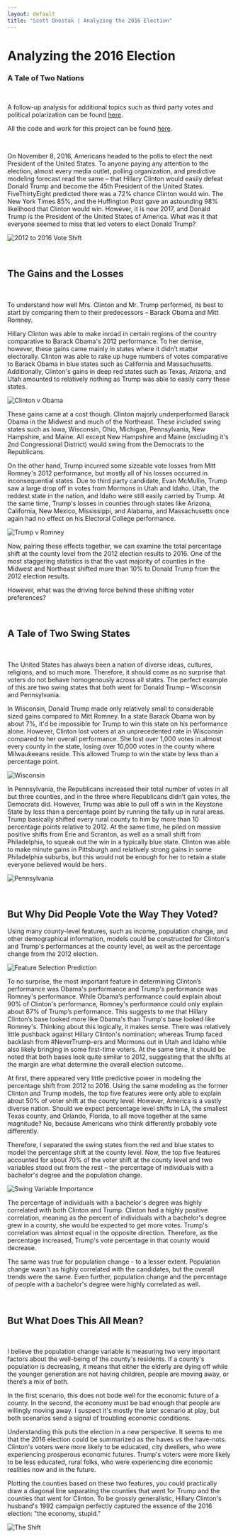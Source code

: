 ```yaml
---
layout: default
title: "Scott Onestak | Analyzing the 2016 Election"
---
```


# Analyzing the 2016 Election
### A Tale of Two Nations

<br/>

A follow-up analysis for additional topics such as third party votes and political polarization can be found [here](https://scottonestak.github.io/Projects/2016_Election/2016_Election_Analysis_Further.html).

All the code and work for this project can be found [here](https://github.com/ScottOnestak/Data-Analysis-Projects/tree/master/2016-Election-Analysis).

<br/>

On November 8, 2016, Americans headed to the polls to elect the next President of the United States. To anyone paying any attention to the election, almost every media outlet, polling organization, and predictive modeling forecast read the same – that Hillary Clinton would easily defeat Donald Trump and become the 45th President of the United States. FiveThirtyEight predicted there was a 72% chance Clinton would win. The New York Times 85%, and the Huffington Post gave an astounding 98% likelihood that Clinton would win. However, it is now 2017, and Donald Trump is the President of the United States of America. What was it that everyone seemed to miss that led voters to elect Donald Trump?

![2012 to 2016 Vote Shift](2012to2016.jpg)

<br/>

## The Gains and the Losses

<br/>

To understand how well Mrs. Clinton and Mr. Trump performed, its best to start by comparing them to their predecessors – Barack Obama and Mitt Romney.

Hillary Clinton was able to make inroad in certain regions of the country comparative to Barack Obama's 2012 performance. To her demise, however, these gains came mainly in states where it didn’t matter electorally. Clinton was able to rake up huge numbers of votes comparative to Barack Obama in blue states such as California and Massachusetts. Additionally, Clinton's gains in deep red states such as Texas, Arizona, and Utah amounted to relatively nothing as Trump was able to easily carry these states.

![Clinton v Obama](ObamaToClinton.jpg)

These gains came at a cost though. Clinton majorly underperformed Barack Obama in the Midwest and much of the Northeast. These included swing states such as Iowa, Wisconsin, Ohio, Michigan, Pennsylvania, New Hampshire, and Maine. All except New Hampshire and Maine (excluding it's 2nd Congressional District) would swing from the Democrats to the Republicans.

On the other hand, Trump incurred some sizeable vote losses from Mitt Romney's 2012 performance, but mostly all of his losses occurred in inconsequential states. Due to third party candidate, Evan McMullin, Trump saw a large drop off in votes from Mormons in Utah and Idaho. Utah, the reddest state in the nation, and Idaho were still easily carried by Trump. At the same time, Trump's losses in counties through states like Arizona, California, New Mexico, Mississippi, and Alabama, and Massachusetts once again had no effect on his Electoral College performance.

![Trump v Romney](RomneyToTrump.png)

Now, pairing these effects together, we can examine the total percentage shift at the county level from the 2012 election results to 2016. One of the most staggering statistics is that the vast majority of counties in the Midwest and Northeast shifted more than 10% to Donald Trump from the 2012 election results.

However, what was the driving force behind these shifting voter preferences?

<br/>

## A Tale of Two Swing States

<br/>

The United States has always been a nation of diverse ideas, cultures, religions, and so much more. Therefore, it should come as no surprise that voters do not behave homogenously across all states. The perfect example of this are two swing states that both went for Donald Trump – Wisconsin and Pennsylvania.

In Wisconsin, Donald Trump made only relatively small to considerable sized gains compared to Mitt Romney. In a state Barack Obama won by about 7%, it'd be impossible for Trump to win this state on his performance alone. However, Clinton lost voters at an unprecedented rate in Wisconsin compared to her overall performance. She lost over 1,000 votes in almost every county in the state, losing over 10,000 votes in the county where Milwaukeeans reside. This allowed Trump to win the state by less than a percentage point.

![Wisconsin](wisconsin.jpg)

In Pennsylvania, the Republicans increased their total number of votes in all but three counties, and in the three where Republicans didn’t gain votes, the Democrats did. However, Trump was able to pull off a win in the Keystone State by less than a percentage point by running the tally up in rural areas. Trump basically shifted every rural county to him by more than 10 percentage points relative to 2012. At the same time, he piled on massive positive shifts from Erie and Scranton, as well as a small shift from Philadelphia, to squeak out the win in a typically blue state. Clinton was able to make minute gains in Pittsburgh and relatively strong gains in some Philadelphia suburbs, but this would not be enough for her to retain a state everyone believed would be hers.

![Pennsylvania](PA.jpg)

<br/>

## But Why Did People Vote the Way They Voted?

Using many county-level features, such as income, population change, and other demographical information, models could be constructed for Clinton's and Trump's performances at the county level, as well as the percentage change from the 2012 election.

![Feature Selection Prediction](prediction.png)

To no surprise, the most important feature in determining Clinton’s performance was Obama's performance and Trump's performance was Romney's performance. While Obama’s performance could explain about 90% of Clinton's performance, Romney's performance could only explain about 87% of Trump’s performance. This suggests to me that Hillary Clinton’s base looked more like Obama's than Trump's base looked like Romney's. Thinking about this logically, it makes sense. There was relatively little pushback against Hillary Clinton's nomination; whereas Trump faced backlash from #NeverTrump-ers and Mormons out in Utah and Idaho while also likely bringing in some first-time voters. At the same time, it should be noted that both bases look quite similar to 2012, suggesting that the shifts at the margin are what determine the overall election outcome.

At first, there appeared very little predictive power in modeling the percentage shift from 2012 to 2016. Using the same modeling as the former Clinton and Trump models, the top five features were only able to explain about 50% of voter shift at the county level. However, America is a vastly diverse nation. Should we expect percentage level shifts in LA, the smallest Texas county, and Orlando, Florida, to all move together at the same magnitude? No, because Americans who think differently probably vote differently.

Therefore, I separated the swing states from the red and blue states to model the percentage shift at the county level. Now, the top five features accounted for about 70% of the voter shift at the county level and two variables stood out from the rest – the percentage of individuals with a bachelor's degree and the population change.

![Swing Variable Importance](SwingVarImportance.png)

The percentage of individuals with a bachelor's degree was highly correlated with both Clinton and Trump. Clinton had a highly positive correlation, meaning as the percent of individuals with a bachelor's degree grew in a county, she would be expected to get more votes. Trump's correlation was almost equal in the opposite direction. Therefore, as the percentage increased, Trump's vote percentage in that county would decrease.

The same was true for population change - to a lesser extent. Population change wasn't as highly correlated with the candidates, but the overall trends were the same. Even further, population change and the percentage of people with a bachelor's degree were highly correlated as well.

<br/>

## But What Does This All Mean?

<br/>

I believe the population change variable is measuring two very important factors about the well-being of the county's residents. If a county's population is decreasing, it means that either the elderly are dying off while the younger generation are not having children, people are moving away, or there’s a mix of both.

In the first scenario, this does not bode well for the economic future of a county. In the second, the economy must be bad enough that people are willingly moving away. I suspect it's mostly the later scenario at play, but both scenarios send a signal of troubling economic conditions.

Understanding this puts the election in a new perspective. It seems to me that the 2016 election could be summarized as the haves vs the have-nots. Clinton's voters were more likely to be educated, city dwellers, who were experiencing prosperous economic futures. Trump's voters were more likely to be less educated, rural folks, who were experiencing dire economic realities now and in the future.

Plotting the counties based on these two features, you could practically draw a diagonal line separating the counties that went for Trump and the counties that went for Clinton. To be grossly generalistic, Hillary Clinton's husband's 1992 campaign perfectly captured the essence of the 2016 election: "the economy, stupid."

![The Shift](theshift.png)

<br/>

